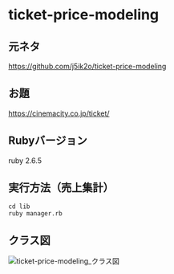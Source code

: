 # ticket-price-modeling

## 元ネタ
https://github.com/j5ik2o/ticket-price-modeling

## お題
https://cinemacity.co.jp/ticket/

## Rubyバージョン
ruby 2.6.5

## 実行方法（売上集計）
`cd lib`\
`ruby manager.rb`

## クラス図
![ticket-price-modeling_クラス図](https://user-images.githubusercontent.com/60159339/105629974-7fa54480-5e89-11eb-8a05-1cbf44bf7d6d.png)